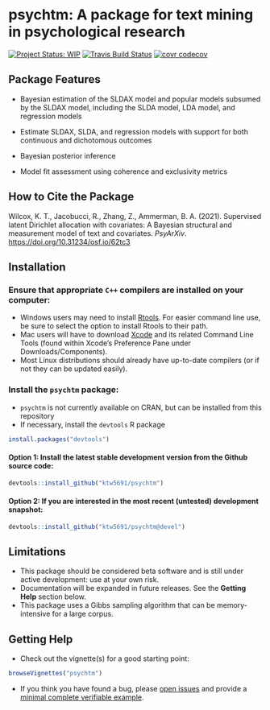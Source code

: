 
<!-- README.md is generated from README.Rmd. Please edit that file -->

# psychtm: A package for text mining in psychological research

[![Project Status:
WIP](https://www.repostatus.org/badges/latest/wip.svg)](https://www.repostatus.org/#wip)
[![Travis Build
Status](https://travis-ci.com/ktw5691/psychtm.svg?branch=master)](https://travis-ci.com/ktw5691/psychtm)
[![covr
codecov](https://codecov.io/gh/ktw5691/psychtm/branch/master/graph/badge.svg)](https://codecov.io/gh/ktw5691/psychtm)

## Package Features

-   Bayesian estimation of the SLDAX model and popular models subsumed
    by the SLDAX model, including the SLDA model, LDA model, and
    regression models

-   Estimate SLDAX, SLDA, and regression models with support for both
    continuous and dichotomous outcomes

-   Bayesian posterior inference

-   Model fit assessment using coherence and exclusivity metrics

## How to Cite the Package

Wilcox, K. T., Jacobucci, R., Zhang, Z., Ammerman, B. A. (2021).
Supervised latent Dirichlet allocation with covariates: A Bayesian
structural and measurement model of text and covariates. *PsyArXiv*.
<https://doi.org/10.31234/osf.io/62tc3>

## Installation

### Ensure that appropriate `C++` compilers are installed on your computer:

-   Windows users may need to install
    [Rtools](https://CRAN.R-project.org/bin/windows/Rtools/). For easier
    command line use, be sure to select the option to install Rtools to
    their path.
-   Mac users will have to download
    [Xcode](https://itunes.apple.com/ca/app/xcode/id497799835?mt=12) and
    its related Command Line Tools (found within Xcode’s Preference Pane
    under Downloads/Components).
-   Most Linux distributions should already have up-to-date compilers
    (or if not they can be updated easily).

### Install the `psychtm` package:

-   `psychtm` is not currently available on CRAN, but can be installed
    from this repository
-   If necessary, install the `devtools` R package

``` r
install.packages("devtools")
```

#### Option 1: Install the latest stable development version from the Github source code:

``` r
devtools::install_github("ktw5691/psychtm")
```

#### Option 2: If you are interested in the most recent (untested) development snapshot:

``` r
devtools::install_github("ktw5691/psychtm@devel")
```

## Limitations

-   This package should be considered beta software and is still under
    active development: use at your own risk.
-   Documentation will be expanded in future releases. See the **Getting
    Help** section below.
-   This package uses a Gibbs sampling algorithm that can be
    memory-intensive for a large corpus.

## Getting Help

-   Check out the vignette(s) for a good starting point:

``` r
browseVignettes("psychtm")
```

-   If you think you have found a bug, please [open
    issues](https://github.com/ktw5691/psychtm/issues) and provide a
    [minimal complete verifiable
    example](https://stackoverflow.com/help/mcve).

